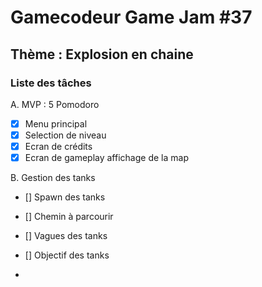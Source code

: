 # Gamecodeur Game Jam #37

## Thème : Explosion en chaine

### Liste des tâches

A. MVP : 5 Pomodoro

- [x] Menu principal
- [x] Selection de niveau
- [x] Ecran de crédits
- [x] Ecran de gameplay affichage de la map

B. Gestion des tanks

- [] Spawn des tanks
- [] Chemin à parcourir
- [] Vagues des tanks
- [] Objectif des tanks

-
